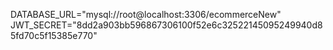 DATABASE_URL="mysql://root@localhost:3306/ecommerceNew"
JWT_SECRET="8dd2a903bb596867306100f52e6c32522145095249940d85fd70c5f15385e770"

